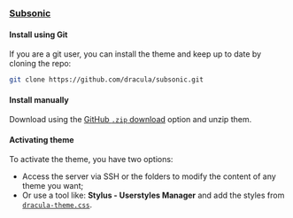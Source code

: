 ### [Subsonic](https://www.subsonic.org)

#### Install using Git

If you are a git user, you can install the theme and keep up to date by cloning the repo:

```bash
git clone https://github.com/dracula/subsonic.git
```

#### Install manually

Download using the [GitHub `.zip` download](https://github.com/dracula/subsonic/archive/main.zip) option and unzip them.

#### Activating theme

To activate the theme, you have two options:

- Access the server via SSH or the folders to modify the content of any theme you want;
- Or use a tool like: **Stylus - Userstyles Manager** and add the styles from [`dracula-theme.css`](https://raw.githubusercontent.com/dracula/subsonic/main/dracula-theme.css).
